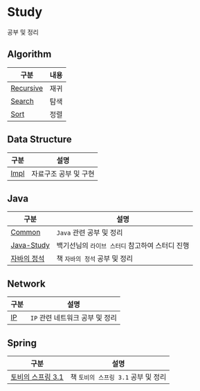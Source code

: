 # Study

공부 및 정리

## Algorithm

| 구분                                                                        | 내용 |
| --------------------------------------------------------------------------- | ---- |
| [Recursive](https://github.com/0xe82de/Study/tree/main/Algorithm/Recursive) | 재귀 |
| [Search](https://github.com/0xe82de/Study/tree/main/Algorithm/Search)       | 탐색 |
| [Sort](https://github.com/0xe82de/Study/tree/main/Algorithm/Sort)           | 정렬 |

## Data Structure

| 구분                                                                   | 설명                  |
| ---------------------------------------------------------------------- | --------------------- |
| [Impl](https://github.com/0xe82de/Study/tree/main/Data-Structure/Impl) | 자료구조 공부 및 구현 |

## Java

| 구분                                                                                                            | 설명                                            |
| --------------------------------------------------------------------------------------------------------------- | ----------------------------------------------- |
| [Common](https://github.com/0xe82de/Study/tree/main/Java/Common)                                                | `Java` 관련 공부 및 정리                        |
| [Java-Study](https://github.com/0xe82de/Study/tree/main/Java/Java-Study)                                        | 백기선님의 `라이브 스터디` 참고하여 스터디 진행 |
| [자바의 정석](https://github.com/0xe82de/Study/tree/main/Java/%EC%9E%90%EB%B0%94%EC%9D%98%20%EC%A0%95%EC%84%9D) | 책 `자바의 정석` 공부 및 정리                   |

## Network

| 구분                                                        | 설명                            |
| ----------------------------------------------------------- | ------------------------------- |
| [IP](https://github.com/0xe82de/Study/tree/main/Network/IP) | `IP` 관련 네트워크 공부 및 정리 |

## Spring

| 구분                                                                                                                                   | 설명                                |
| -------------------------------------------------------------------------------------------------------------------------------------- | ----------------------------------- |
| [토비의 스프링 3.1](https://github.com/0xe82de/Study/tree/main/Spring/%ED%86%A0%EB%B9%84%EC%9D%98%20%EC%8A%A4%ED%94%84%EB%A7%81%203.1) | 책 `토비의 스프링 3.1` 공부 및 정리 |
